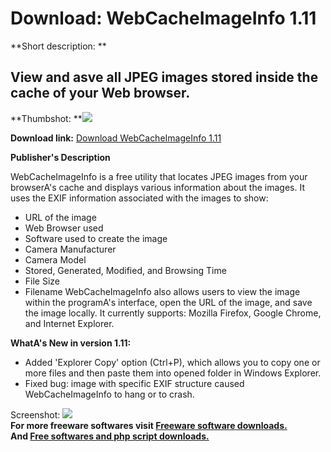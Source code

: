 # Download: WebCacheImageInfo 1.11

**Short description: **

## View and asve all JPEG images stored inside the cache of your Web browser.

  
**Thumbshot: **![](http://www.freewarefiles.com/screenshot/webcacheimginfo_md.jpg)   
  
**Download link:** [Download WebCacheImageInfo 1.11](http://freesoftwares.boysofts.com/WebCacheImageInfo_program_94505.html)  
  

**Publisher's Description**  
  

WebCacheImageInfo is a free utility that locates JPEG images from your
browserA's cache and displays various information about the images. It uses
the EXIF information associated with the images to show:

  * URL of the image 
  * Web Browser used 
  * Software used to create the image 
  * Camera Manufacturer 
  * Camera Model 
  * Stored, Generated, Modified, and Browsing Time 
  * File Size 
  * Filename 
WebCacheImageInfo also allows users to view the image within the programA's
interface, open the URL of the image, and save the image locally. It currently
supports: Mozilla Firefox, Google Chrome, and Internet Explorer.

**WhatA's New in version 1.11:**

  * Added 'Explorer Copy' option (Ctrl+P), which allows you to copy one or more files and then paste them into opened folder in Windows Explorer. 
  * Fixed bug: image with specific EXIF structure caused WebCacheImageInfo to hang or to crash. 

  
  
Screenshot: ![](http://www.freewarefiles.com/screenshot/webcacheimginfo.jpg)  
**For more freeware softwares visit [Freeware software downloads.](http://freesoftwares.boysofts.com/)**   
**And [Free softwares and php script downloads.](http://www.boysofts.com/)**

